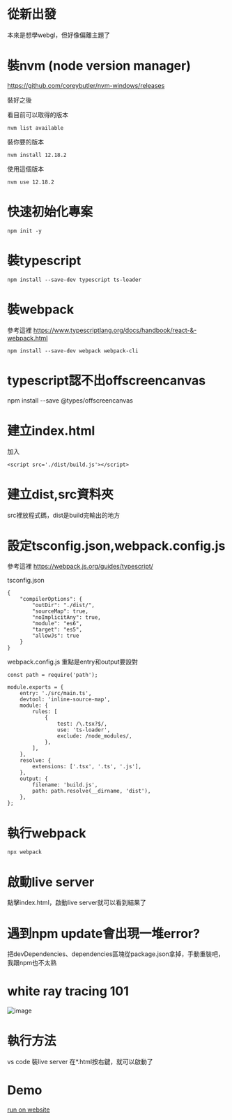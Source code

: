 # 從新出發
本來是想學webgl，但好像偏離主題了

# 裝nvm (node version manager)
https://github.com/coreybutler/nvm-windows/releases

裝好之後

看目前可以取得的版本
```
nvm list available
```

裝你要的版本
```
nvm install 12.18.2
```

使用這個版本
```
nvm use 12.18.2
```


# 快速初始化專案

```
npm init -y
```

# 裝typescript
```
npm install --save-dev typescript ts-loader
```

# 裝webpack
參考這裡
https://www.typescriptlang.org/docs/handbook/react-&-webpack.html
```
npm install --save-dev webpack webpack-cli
```

# typescript認不出offscreencanvas
npm install --save @types/offscreencanvas

# 建立index.html
加入
```
<script src='./dist/build.js'></script>
```

# 建立dist,src資料夾
src裡放程式碼，dist是build完輸出的地方

# 設定tsconfig.json,webpack.config.js
參考這裡
https://webpack.js.org/guides/typescript/

tsconfig.json
```
{
    "compilerOptions": {
        "outDir": "./dist/",
        "sourceMap": true,
        "noImplicitAny": true,
        "module": "es6",
        "target": "es5",
        "allowJs": true
    }
}
```

webpack.config.js
重點是entry和output要設對
```
const path = require('path');

module.exports = {
    entry: './src/main.ts',
    devtool: 'inline-source-map',
    module: {
        rules: [
            {
                test: /\.tsx?$/,
                use: 'ts-loader',
                exclude: /node_modules/,
            },
        ],
    },
    resolve: {
        extensions: ['.tsx', '.ts', '.js'],
    },
    output: {
        filename: 'build.js',
        path: path.resolve(__dirname, 'dist'),
    },
};
```


# 執行webpack
```
npx webpack
```

# 啟動live server
點擊index.html，啟動live server就可以看到結果了

# 遇到npm update會出現一堆error?
把devDependencies、dependencies區塊從package.json拿掉，手動重裝吧，我跟npm也不太熟


# white ray tracing 101
![image](https://lh3.googleusercontent.com/pw/AM-JKLV1XpuWY-_Dl9b5w7aBOvFXDrahhi94pWDDOUHvbKWJpxywLOEjIp7c0YLzUxHisMANnjY9qha2axIHrjPrmhBfTqFQ-ULakNxqlboYxLp7zyJAoNAWUt3fXMy-fRj8Nlq_XDMgIUdUCu83k_3s9ORCgw=w1568-h882-no?authuser=0)

# 執行方法
vs code 裝live server
在*.html按右鍵，就可以啟動了

# Demo
[run on website](https://xwc2021.github.io/mypage/)
